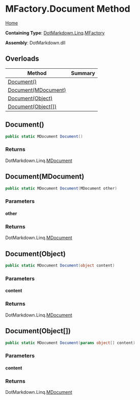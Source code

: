 <a name="_top"></a>

# MFactory\.Document Method

[Home](../../../../README.md#_top)

**Containing Type**: [DotMarkdown.Linq](../../README.md#_top)\.[MFactory](../README.md#_top)

**Assembly**: DotMarkdown\.dll

## Overloads

| Method | Summary |
| ------ | ------- |
| [Document()](#DotMarkdown_Linq_MFactory_Document) | |
| [Document(MDocument)](#DotMarkdown_Linq_MFactory_Document_DotMarkdown_Linq_MDocument_) | |
| [Document(Object)](#DotMarkdown_Linq_MFactory_Document_System_Object_) | |
| [Document(Object\[\])](#DotMarkdown_Linq_MFactory_Document_System_Object___) | |

## Document\(\) <a name="DotMarkdown_Linq_MFactory_Document"></a>

```csharp
public static MDocument Document()
```

### Returns

DotMarkdown\.Linq\.[MDocument](../../MDocument/README.md#_top)

## Document\(MDocument\) <a name="DotMarkdown_Linq_MFactory_Document_DotMarkdown_Linq_MDocument_"></a>

```csharp
public static MDocument Document(MDocument other)
```

### Parameters

#### other

### Returns

DotMarkdown\.Linq\.[MDocument](../../MDocument/README.md#_top)

## Document\(Object\) <a name="DotMarkdown_Linq_MFactory_Document_System_Object_"></a>

```csharp
public static MDocument Document(object content)
```

### Parameters

#### content

### Returns

DotMarkdown\.Linq\.[MDocument](../../MDocument/README.md#_top)

## Document\(Object\[\]\) <a name="DotMarkdown_Linq_MFactory_Document_System_Object___"></a>

```csharp
public static MDocument Document(params object[] content)
```

### Parameters

#### content

### Returns

DotMarkdown\.Linq\.[MDocument](../../MDocument/README.md#_top)

